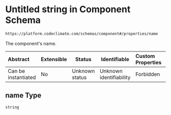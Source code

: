 # Untitled string in Component Schema

```txt
https://platform.codeclimate.com/schemas/component#/properties/name
```

The component's name.


| Abstract            | Extensible | Status         | Identifiable            | Custom Properties | Additional Properties | Access Restrictions | Defined In                                                                            |
| :------------------ | ---------- | -------------- | ----------------------- | :---------------- | --------------------- | ------------------- | ------------------------------------------------------------------------------------- |
| Can be instantiated | No         | Unknown status | Unknown identifiability | Forbidden         | Allowed               | none                | [Component.schema.json\*](../../schemas/Component.schema.json "open original schema") |

## name Type

`string`
